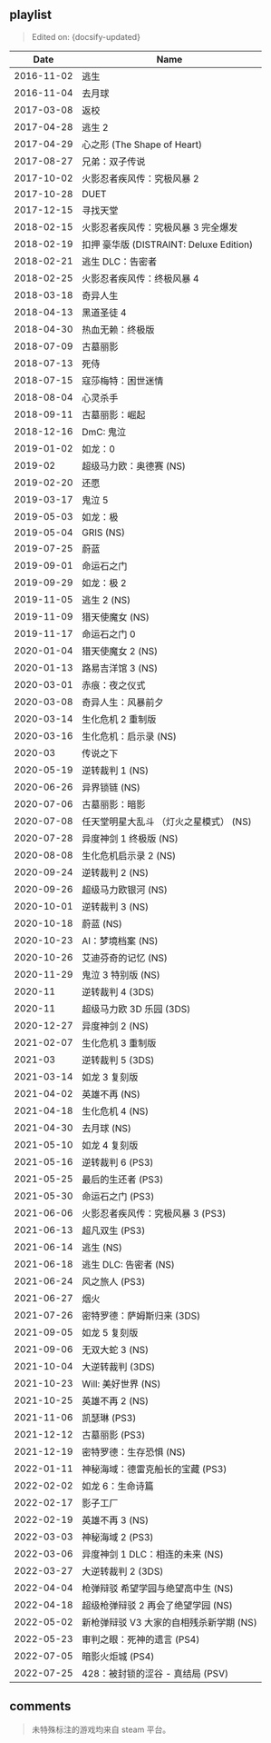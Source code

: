 ## playlist

> Edited on: {docsify-updated}

Date | Name
--- | ---
2016-11-02 | 逃生
2016-11-04 | 去月球
2017-03-08 | 返校
2017-04-28 | 逃生 2
2017-04-29 | 心之形 (The Shape of Heart)
2017-08-27 | 兄弟：双子传说
2017-10-02 | 火影忍者疾风传：究极风暴 2
2017-10-28 | DUET
2017-12-15 | 寻找天堂
2018-02-15 | 火影忍者疾风传：究极风暴 3 完全爆发
2018-02-19 | 扣押 豪华版 (DISTRAINT: Deluxe Edition)
2018-02-21 | 逃生 DLC：告密者
2018-02-25 | 火影忍者疾风传：终极风暴 4
2018-03-18 | 奇异人生
2018-04-13 | 黑道圣徒 4
2018-04-30 | 热血无赖：终极版
2018-07-09 | 古墓丽影
2018-07-13 | 死侍
2018-07-15 | 寇莎梅特：困世迷情
2018-08-04 | 心灵杀手
2018-09-11 | 古墓丽影：崛起
2018-12-16 | DmC: 鬼泣
2019-01-02 | 如龙：0
2019-02    | 超级马力欧：奥德赛 (NS)
2019-02-20 | 还愿
2019-03-17 | 鬼泣 5
2019-05-03 | 如龙：极
2019-05-04 | GRIS (NS)
2019-07-25 | 蔚蓝
2019-09-01 | 命运石之门
2019-09-29 | 如龙：极 2
2019-11-05 | 逃生 2 (NS)
2019-11-09 | 猎天使魔女 (NS)
2019-11-17 | 命运石之门 0
2020-01-04 | 猎天使魔女 2 (NS)
2020-01-13 | 路易吉洋馆 3 (NS)
2020-03-01 | 赤痕：夜之仪式
2020-03-08 | 奇异人生：风暴前夕
2020-03-14 | 生化危机 2 重制版
2020-03-16 | 生化危机：启示录 (NS)
2020-03    | 传说之下
2020-05-19 | 逆转裁判 1 (NS)
2020-06-26 | 异界锁链 (NS)
2020-07-06 | 古墓丽影：暗影
2020-07-08 | 任天堂明星大乱斗 （灯火之星模式） (NS)
2020-07-28 | 异度神剑 1 终极版 (NS)
2020-08-08 | 生化危机启示录 2 (NS)
2020-09-24 | 逆转裁判 2 (NS)
2020-09-26 | 超级马力欧银河 (NS)
2020-10-01 | 逆转裁判 3 (NS)
2020-10-18 | 蔚蓝 (NS)
2020-10-23 | AI：梦境档案 (NS)
2020-10-26 | 艾迪芬奇的记忆 (NS)
2020-11-29 | 鬼泣 3 特别版 (NS)
2020-11    | 逆转裁判 4 (3DS)
2020-11    | 超级马力欧 3D 乐园 (3DS)
2020-12-27 | 异度神剑 2 (NS)
2021-02-07 | 生化危机 3 重制版
2021-03    | 逆转裁判 5 (3DS)
2021-03-14 | 如龙 3 复刻版
2021-04-02 | 英雄不再 (NS)
2021-04-18 | 生化危机 4 (NS)
2021-04-30 | 去月球 (NS)
2021-05-10 | 如龙 4 复刻版
2021-05-16 | 逆转裁判 6 (PS3)
2021-05-25 | 最后的生还者 (PS3)
2021-05-30 | 命运石之门 (PS3)
2021-06-06 | 火影忍者疾风传：究极风暴 3 (PS3)
2021-06-13 | 超凡双生 (PS3)
2021-06-14 | 逃生 (NS)
2021-06-18 | 逃生 DLC: 告密者 (NS)
2021-06-24 | 风之旅人 (PS3)
2021-06-27 | 烟火
2021-07-26 | 密特罗德：萨姆斯归来 (3DS)
2021-09-05 | 如龙 5 复刻版
2021-09-06 | 无双大蛇 3 (NS)
2021-10-04 | 大逆转裁判 (3DS)
2021-10-23 | Will: 美好世界 (NS)
2021-10-25 | 英雄不再 2 (NS)
2021-11-06 | 凯瑟琳 (PS3)
2021-12-12 | 古墓丽影 (PS3)
2021-12-19 | 密特罗德：生存恐惧 (NS)
2022-01-11 | 神秘海域：德雷克船长的宝藏 (PS3)
2022-02-02 | 如龙 6：生命诗篇
2022-02-17 | 影子工厂
2022-02-19 | 英雄不再 3 (NS)
2022-03-03 | 神秘海域 2 (PS3)
2022-03-06 | 异度神剑 1 DLC：相连的未来 (NS)
2022-03-27 | 大逆转裁判 2 (3DS)
2022-04-04 | 枪弹辩驳 希望学园与绝望高中生 (NS)
2022-04-18 | 超级枪弹辩驳 2 再会了绝望学园 (NS)
2022-05-02 | 新枪弹辩驳 V3 大家的自相残杀新学期 (NS)
2022-05-23 | 审判之眼：死神的遗言 (PS4)
2022-07-05 | 暗影火炬城 (PS4)
2022-07-25 | 428：被封锁的涩谷 - 真结局 (PSV)

## comments

> 未特殊标注的游戏均来自 steam 平台。
